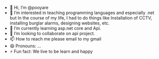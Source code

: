 - 👋 Hi, I’m @pooyare
- 👀 I’m interested in teaching programming languages ​​and especially .net but In the course of my life, I had to do things like Installation of CCTV, installing burglar alarms, designing websites, etc.
- 🌱 I’m currently learning asp.net core and Api.
- 💞️ I’m looking to collaborate on api project.
- 📫 How to reach me please email to my gmail
- 😄 Pronouns: ...
- ⚡ Fun fact: We live to be learn and happy

<!---
pooyare/pooyare is a ✨ special ✨ repository because its `README.md` (this file) appears on your GitHub profile.
You can click the Preview link to take a look at your changes.
--->

